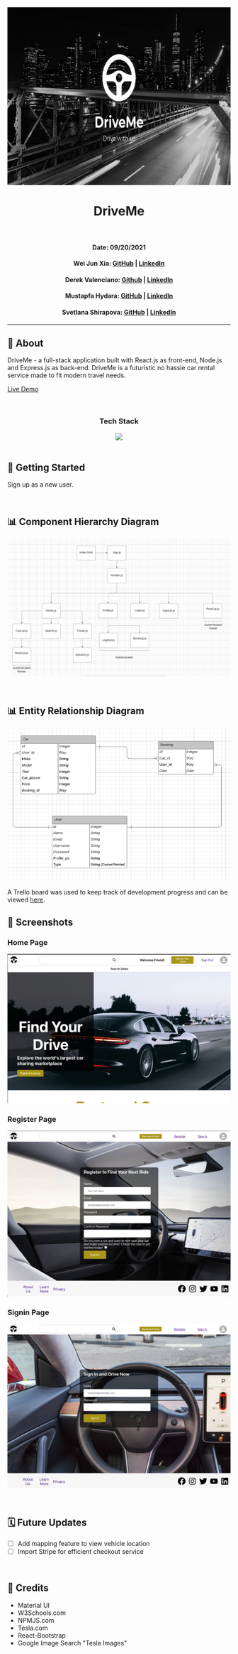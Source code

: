 <div align="center">
<img src ="images/DriveMe.png" height="400"/>
<h1 align="center">DriveMe</h1>

<br/>

#### Date: 09/20/2021

#### Wei Jun Xia: [GitHub](https://github.com/weijunxia) | [LinkedIn](https://www.linkedin.com/in/w3i/)

#### Derek Valenciano: [Github](https://github.com/dvalenciano) | [LinkedIn](https://www.linkedin.com/in/derekvalenciano)

#### Mustapfa Hydara: [GitHub](https://github.com/mhydara0624) | [LinkedIn](https://www.linkedin.com/in/mustapfahydara)

#### Svetlana Shirapova: [GitHub](https://github.com/SvetLana203) | [LinkedIn](https://www.linkedin.com/in/svetlana-shirapova-aa9068219?)

</div>

---

## 🚗 About

DriveMe - a full-stack application built with React.js as front-end, Node.js and Express.js as back-end.
DriveMe is a futuristic no hassle car rental service made to fit modern travel needs.

[Live Demo](https://rocky-journey-81641.herokuapp.com)

 <br/>
 <div align="center">
  <h3>Tech Stack</h3>
  <img src="https://repository-images.githubusercontent.com/141744474/1ce68080-769e-11ea-8f62-d743905db95e"/>
</div>
</br>

## 🚀 Getting Started

Sign up as a new user.

<br/>

## 📊 Component Hierarchy Diagram

![CHD](images/CHD.png)

<br/>

## 📊 Entity Relationship Diagram

![ERD](images/ERD.png)

A Trello board was used to keep track of development progress and can be viewed [here](https://trello.com/b/i35voRC8/group-project).



## 📸 Screenshots

### Home Page

![screenshot](images/Home_page.png)

### Register Page

![screenshot2](images/Register_page.png)

### Signin Page

![screenshot3](images/Signin_page.png)

<br/>

## 🗓 Future Updates

- [ ] Add mapping feature to view vehicle location
- [ ] Import Stripe for efficient checkout service

<br/>

## 📖 Credits

- Material UI
- W3Schools.com
- NPMJS.com
- Tesla.com
- React-Bootstrap
- Google Image Search "Tesla Images"
